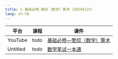 ```yaml
---
title: 5.基础必修—管综（数学）算术（20240123）
lang: zh-CN
---
```


| 平台       | 课程                                                                                                                                    | 课件                                                                                                                                                                                                              |
|----------|---------------------------------------------------------------------------------------------------------------------------------------|-----------------------------------------------------------------------------------------------------------------------------------------------------------------------------------------------------------------|
| YouTube  | todo                                                                                                                                  | [基础必修—管综（数学）算术](../../public/math/%E6%95%B0%E5%AD%A6-%E6%AD%A3%E5%BC%8F%E8%AF%BE/pdf/%E5%9F%BA%E7%A1%80%E5%BF%85%E4%BF%AE%E2%80%94%E7%AE%A1%E7%BB%BC%EF%BC%88%E6%95%B0%E5%AD%A6%EF%BC%89%E7%AE%97%E6%9C%AF.pdf) |
| Untitled | todo  | [数学笔试一本通](../../public/math/%E6%95%B0%E5%AD%A6-%E5%9F%BA%E7%A1%80%E8%AF%BE/pdf/1.%E3%80%90%E7%AC%94%E8%AF%95%E4%B8%80%E6%9C%AC%E9%80%9A%E3%80%91%E7%AE%A1%E7%BB%BC-%E6%95%B0%E5%AD%A6.pdf)                      |

